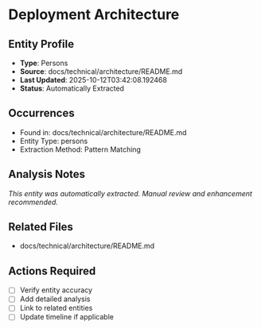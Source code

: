 # Deployment Architecture

## Entity Profile
- **Type**: Persons
- **Source**: docs/technical/architecture/README.md
- **Last Updated**: 2025-10-12T03:42:08.192468
- **Status**: Automatically Extracted

## Occurrences
- Found in: docs/technical/architecture/README.md
- Entity Type: persons
- Extraction Method: Pattern Matching

## Analysis Notes
*This entity was automatically extracted. Manual review and enhancement recommended.*

## Related Files
- docs/technical/architecture/README.md

## Actions Required
- [ ] Verify entity accuracy
- [ ] Add detailed analysis
- [ ] Link to related entities
- [ ] Update timeline if applicable
